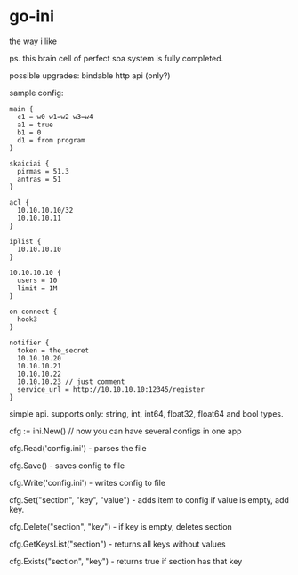 # go-ini

the way i like

ps. this brain cell of perfect soa system is fully completed.

possible upgrades: bindable http api (only?)



sample config:

```
main {
  c1 = w0 w1=w2 w3=w4 
  a1 = true 
  b1 = 0 
  d1 = from program 
}

skaiciai {
  pirmas = 51.3 
  antras = 51 
}

acl {
  10.10.10.10/32 
  10.10.10.11 
}

iplist {
  10.10.10.10 
}

10.10.10.10 {
  users = 10 
  limit = 1M 
}

on connect {
  hook3 
}

notifier {
  token = the_secret 
  10.10.10.20 
  10.10.10.21 
  10.10.10.22 
  10.10.10.23 // just comment
  service_url = http://10.10.10.10:12345/register 
}

```

simple api. supports only: string, int, int64, float32, float64 and bool types.

cfg := ini.New() // now you can have several configs in one app

cfg.Read('config.ini') - parses the file

cfg.Save() - saves config to file

cfg.Write('config.ini') - writes config to file


cfg.Set("section", "key", "value") - adds item to config if value is empty, add key.

cfg.Delete("section", "key") - if key is empty, deletes section


cfg.GetKeysList("section") - returns all keys without values


cfg.Exists("section", "key") - returns true if section has that key

